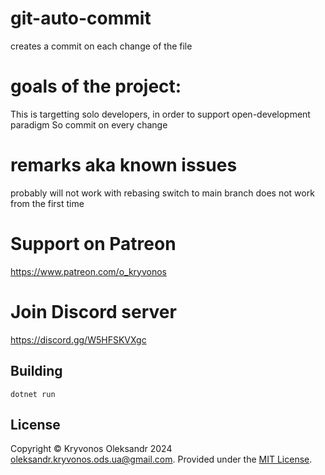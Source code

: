 # git-auto-commit
creates a commit on each change of the file

# goals of the project:
This is targetting solo developers, in order to support open-development paradigm
So commit on every change

# remarks aka known issues
probably will not work with rebasing
switch to main branch does not work from the first time

# Support on Patreon

https://www.patreon.com/o_kryvonos


# Join Discord server 

https://discord.gg/W5HFSKVXgc

## Building

```
dotnet run
```

## License

Copyright © Kryvonos Oleksandr 2024 <oleksandr.kryvonos.ods.ua@gmail.com>. Provided under the [MIT License](http://opensource.org/licenses/MIT).
